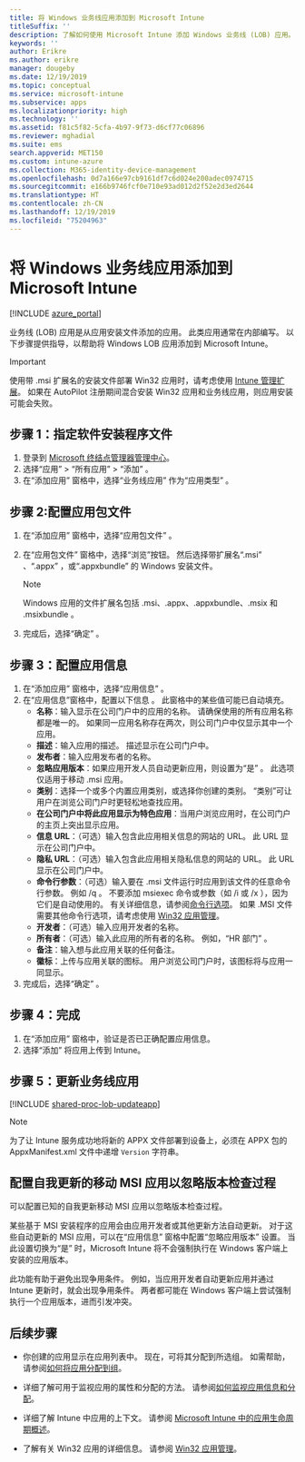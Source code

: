```yaml
---
title: 将 Windows 业务线应用添加到 Microsoft Intune
titleSuffix: ''
description: 了解如何使用 Microsoft Intune 添加 Windows 业务线 (LOB) 应用。
keywords: ''
author: Erikre
ms.author: erikre
manager: dougeby
ms.date: 12/19/2019
ms.topic: conceptual
ms.service: microsoft-intune
ms.subservice: apps
ms.localizationpriority: high
ms.technology: ''
ms.assetid: f81c5f82-5cfa-4b97-9f73-d6cf77c06896
ms.reviewer: mghadial
ms.suite: ems
search.appverid: MET150
ms.custom: intune-azure
ms.collection: M365-identity-device-management
ms.openlocfilehash: 0d7a166e97cb9161df7c6d024e200adec0974715
ms.sourcegitcommit: e166b9746fcf0e710e93ad012d2f52e2d3ed2644
ms.translationtype: HT
ms.contentlocale: zh-CN
ms.lasthandoff: 12/19/2019
ms.locfileid: "75204963"
---
```

# <a name="add-a-windows-line-of-business-app-to-microsoft-intune"></a>将 Windows 业务线应用添加到 Microsoft Intune

[!INCLUDE [azure_portal](../includes/azure_portal.md)]

业务线 (LOB) 应用是从应用安装文件添加的应用。 此类应用通常在内部编写。 以下步骤提供指导，以帮助将 Windows LOB 应用添加到 Microsoft Intune。

> [!IMPORTANT]
> 使用带 .msi  扩展名的安装文件部署 Win32 应用时，请考虑使用 [Intune 管理扩展](../apps/intune-management-extension.md)。 如果在 AutoPilot 注册期间混合安装 Win32 应用和业务线应用，则应用安装可能会失败。  

## <a name="step-1-specify-the-software-setup-file"></a>步骤 1：指定软件安装程序文件

1. 登录到 [Microsoft 终结点管理器管理中心](https://go.microsoft.com/fwlink/?linkid=2109431)。
2. 选择“应用”   > “所有应用”   > “添加”  。
3. 在“添加应用”  窗格中，选择“业务线应用”  作为“应用类型”  。

## <a name="step-2-configure-the-app-package-file"></a>步骤 2:配置应用包文件

1. 在“添加应用”  窗格中，选择“应用包文件”  。
2. 在“应用包文件”  窗格中，选择“浏览”按钮。 然后选择带扩展名“.msi”  、“.appx”  ，或“.appxbundle”  的 Windows 安装文件。

    > [!NOTE]
    > Windows 应用的文件扩展名包括 .msi、.appx、.appxbundle、.msix 和 .msixbundle      。  

1. 完成后，选择“确定”  。


## <a name="step-3-configure-app-information"></a>步骤 3：配置应用信息

1. 在“添加应用”  窗格中，选择“应用信息”  。
2. 在“应用信息”窗格中，配置以下信息  。 此窗格中的某些值可能已自动填充。
    - **名称**：输入显示在公司门户中的应用的名称。 请确保使用的所有应用名称都是唯一的。 如果同一应用名称存在两次，则公司门户中仅显示其中一个应用。
    - **描述**：输入应用的描述。 描述显示在公司门户中。
    - **发布者**：输入应用发布者的名称。
    - **忽略应用版本**：如果应用开发人员自动更新应用，则设置为“是”  。 此选项仅适用于移动 .msi 应用。
    - **类别**：选择一个或多个内置应用类别，或选择你创建的类别。 “类别”可让用户在浏览公司门户时更轻松地查找应用。
    - **在公司门户中将此应用显示为特色应用**：当用户浏览应用时，在公司门户的主页上突出显示应用。
    - **信息 URL**：（可选）输入包含此应用相关信息的网站的 URL。 此 URL 显示在公司门户中。
    - **隐私 URL**：（可选）输入包含此应用相关隐私信息的网站的 URL。 此 URL 显示在公司门户中。
    - **命令行参数**：（可选）输入要在 .msi 文件运行时应用到该文件的任意命令行参数。  例如 /q  。 不要添加 msiexec 命令或参数（如 /i  或 /x  ），因为它们是自动使用的。 有关详细信息，请参阅[命令行选项](https://docs.microsoft.com/windows/desktop/Msi/command-line-options)。 如果 .MSI 文件需要其他命令行选项，请考虑使用 [Win32 应用管理](app-management.md)。
    - **开发者**：（可选）输入应用开发者的名称。
    - **所有者**：（可选）输入此应用的所有者的名称。 例如，“HR 部门”  。
    - **备注**：输入想与此应用关联的任何备注。
    - **徽标**：上传与应用关联的图标。 用户浏览公司门户时，该图标将与应用一同显示。
3. 完成后，选择“确定”  。

## <a name="step-4-finish-up"></a>步骤 4：完成

1. 在“添加应用”  窗格中，验证是否已正确配置应用信息。
2. 选择“添加”  将应用上传到 Intune。

## <a name="step-5-update-a-line-of-business-app"></a>步骤 5：更新业务线应用

[!INCLUDE [shared-proc-lob-updateapp](../includes/shared-proc-lob-updateapp.md)]

   > [!NOTE]
   > 为了让 Intune 服务成功地将新的 APPX 文件部署到设备上，必须在 APPX 包的 AppxManifest.xml 文件中递增 `Version` 字符串。

## <a name="configure-a-self-updating-mobile-msi-app-to-ignore-the-version-check-process"></a>配置自我更新的移动 MSI 应用以忽略版本检查过程

可以配置已知的自我更新移动 MSI 应用以忽略版本检查过程。

某些基于 MSI 安装程序的应用会由应用开发者或其他更新方法自动更新。 对于这些自动更新的 MSI 应用，可以在“应用信息”  窗格中配置“忽略应用版本”  设置。 当此设置切换为“是”  时，Microsoft Intune 将不会强制执行在 Windows 客户端上安装的应用版本。

此功能有助于避免出现争用条件。 例如，当应用开发者自动更新应用并通过 Intune 更新时，就会出现争用条件。 两者都可能在 Windows 客户端上尝试强制执行一个应用版本，进而引发冲突。

## <a name="next-steps"></a>后续步骤

- 你创建的应用显示在应用列表中。 现在，可将其分配到所选组。 如需帮助，请参阅[如何将应用分配到组](apps-deploy.md)。

- 详细了解可用于监视应用的属性和分配的方法。 请参阅[如何监视应用信息和分配](apps-monitor.md)。

- 详细了解 Intune 中应用的上下文。 请参阅 [Microsoft Intune 中的应用生命周期概述](app-lifecycle.md)。

- 了解有关 Win32 应用的详细信息。 请参阅 [Win32 应用管理](~/apps/apps-win32-app-management.md)。
